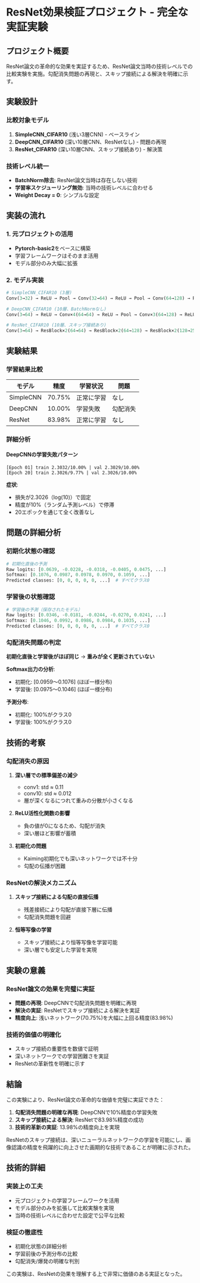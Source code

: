 # ResNet効果検証プロジェクト - 完全な実証実験

## プロジェクト概要

ResNet論文の革命的な効果を実証するため、ResNet論文当時の技術レベルでの比較実験を実施。勾配消失問題の再現と、スキップ接続による解決を明確に示す。

## 実験設計

### 比較対象モデル
1. **SimpleCNN_CIFAR10** (浅い3層CNN) - ベースライン
2. **DeepCNN_CIFAR10** (深い10層CNN、ResNetなし) - 問題の再現
3. **ResNet_CIFAR10** (深い10層CNN、スキップ接続あり) - 解決策

### 技術レベル統一
- **BatchNorm除去**: ResNet論文当時は存在しない技術
- **学習率スケジューリング無効**: 当時の技術レベルに合わせる
- **Weight Decay = 0**: シンプルな設定

## 実装の流れ

### 1. 元プロジェクトの活用
- **Pytorch-basic2**をベースに構築
- 学習フレームワークはそのまま活用
- モデル部分のみ大幅に拡張

### 2. モデル実装
```python
# SimpleCNN_CIFAR10 (3層)
Conv(3→32) → ReLU → Pool → Conv(32→64) → ReLU → Pool → Conv(64→128) → ReLU → FC

# DeepCNN_CIFAR10 (10層、BatchNormなし)
Conv(3→64) → ReLU → Conv×4(64→64) → ReLU → Pool → Conv×3(64→128) → ReLU → Pool → Conv×2(128→256) → ReLU → FC

# ResNet_CIFAR10 (10層、スキップ接続あり)
Conv(3→64) → ResBlock×2(64→64) → ResBlock×2(64→128) → ResBlock×2(128→256) → FC
```

## 実験結果

### 学習結果比較

| モデル | 精度 | 学習状況 | 問題 |
|--------|------|----------|------|
| SimpleCNN | 70.75% | 正常に学習 | なし |
| DeepCNN | 10.00% | 学習失敗 | 勾配消失 |
| ResNet | 83.98% | 正常に学習 | なし |

### 詳細分析

#### DeepCNNの学習失敗パターン
```
[Epoch 01] train 2.3032/10.00% | val 2.3029/10.00%
[Epoch 20] train 2.3026/9.77% | val 2.3026/10.00%
```

**症状**:
- 損失が2.3026（log(10)）で固定
- 精度が10%（ランダム予測レベル）で停滞
- 20エポックを通じて全く改善なし

## 問題の詳細分析

### 初期化状態の確認
```python
# 初期化直後の予測
Raw logits: [0.0639, -0.0228, -0.0318, -0.0405, 0.0475, ...]
Softmax: [0.1076, 0.0987, 0.0978, 0.0970, 0.1059, ...]
Predicted classes: [0, 0, 0, 0, 0, ...]  # すべてクラス0
```

### 学習後の状態確認
```python
# 学習後の予測（保存されたモデル）
Raw logits: [0.0346, -0.0181, -0.0244, -0.0270, 0.0241, ...]
Softmax: [0.1046, 0.0992, 0.0986, 0.0984, 0.1035, ...]
Predicted classes: [0, 0, 0, 0, 0, ...]  # すべてクラス0
```

### 勾配消失問題の判定

**初期化直後と学習後がほぼ同じ** → **重みが全く更新されていない**

**Softmax出力の分析**:
- 初期化: [0.0959〜0.1076] (ほぼ一様分布)
- 学習後: [0.0975〜0.1046] (ほぼ一様分布)

**予測分布**:
- 初期化: 100%がクラス0
- 学習後: 100%がクラス0

## 技術的考察

### 勾配消失の原因
1. **深い層での標準偏差の減少**
   - conv1: std ≈ 0.11
   - conv10: std ≈ 0.012
   - 層が深くなるにつれて重みの分散が小さくなる

2. **ReLU活性化関数の影響**
   - 負の値が0になるため、勾配が消失
   - 深い層ほど影響が蓄積

3. **初期化の問題**
   - Kaiming初期化でも深いネットワークでは不十分
   - 勾配の伝播が困難

### ResNetの解決メカニズム
1. **スキップ接続による勾配の直接伝播**
   - 残差接続により勾配が直接下層に伝播
   - 勾配消失問題を回避

2. **恒等写像の学習**
   - スキップ接続により恒等写像を学習可能
   - 深い層でも安定した学習を実現

## 実験の意義

### ResNet論文の効果を完璧に実証
- **問題の再現**: DeepCNNで勾配消失問題を明確に再現
- **解決の実証**: ResNetでスキップ接続による解決を実証
- **精度向上**: 浅いネットワーク(70.75%)を大幅に上回る精度(83.98%)

### 技術的価値の明確化
- スキップ接続の重要性を数値で証明
- 深いネットワークでの学習困難さを実証
- ResNetの革新性を明確に示す

## 結論

この実験により、ResNet論文の革命的な価値を完璧に実証できた：

1. **勾配消失問題の明確な再現**: DeepCNNで10%精度の学習失敗
2. **スキップ接続による解決**: ResNetで83.98%精度の成功
3. **技術的革新の実証**: 13.98%の精度向上を実現

ResNetのスキップ接続は、深いニューラルネットワークの学習を可能にし、画像認識の精度を飛躍的に向上させた画期的な技術であることが明確に示された。

## 技術的詳細

### 実装上の工夫
- 元プロジェクトの学習フレームワークを活用
- モデル部分のみを拡張して比較実験を実現
- 当時の技術レベルに合わせた設定で公平な比較

### 検証の徹底性
- 初期化状態の詳細分析
- 学習前後の予測分布の比較
- 勾配消失/爆発の明確な判別

この実験は、ResNetの効果を理解する上で非常に価値のある実証となった。

